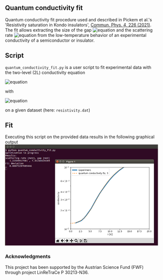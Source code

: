 ## Quantum conductivity fit
Quantum conductivity fit procedure used and described in Pickem et al.'s 
'Resistivity saturation in Kondo insulators',
[Commun. Phys. 4, 226 (2021)](https://www.nature.com/articles/s42005-021-00723-z).
The fit allows extracting the size of the gap ![equation](https://latex.codecogs.com/gif.latex?\Delta)
and the scattering rate ![equation](https://latex.codecogs.com/gif.latex?\Gamma) from the low-temperature behavior of an experimental conductivity of a semiconductor or insulator.

## Script
`quantum_conductivity_fit.py` is a user script to fit experimental data with the two-level (2L)
conductivity equation

![equation](https://latex.codecogs.com/gif.latex?\sigma_{\hbox{\tiny&space;2L}}(T)\propto\frac{\beta}{\Gamma}\left[&space;\Re\Psi^\prime(z)-&space;\frac{\beta\Gamma}{2&space;\pi}\Re\Psi^{\prime\prime}(z)&space;\right].)

with

![equation](https://latex.codecogs.com/gif.latex?z=\frac{1}{2}&plus;\frac{\beta}{2\pi}(\Gamma&plus;i\frac{\Delta}{2}))

on a given dataset (here: `resistivity.dat`)

## Fit

Executing this script on the provided data results in the following graphical output
![](https://github.com/LinReTraCe/quantum_conductivity_fit/blob/main/quantum_fit_screenshot.png?raw=true)

### Acknowledgments
This project has been supported by the Austrian Science Fund (FWF) through project LinReTraCe P 30213-N36.
